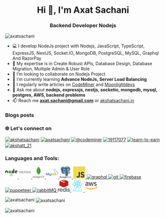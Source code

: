<h1 align="center">Hi 👋, I'm Axat Sachani</h1>
<h3 align="center">Backend Developer Nodejs</h3>

<p align="left"> <img src="https://komarev.com/ghpvc/?username=axatsachani&label=Profile%20views&color=0e75b6&style=flat" alt="axatsachani" /> </p>


- 💻 I develop NodeJs project with Nodejs, JavaScript, TypeScript, ExpressJS, NestJS, Socket.IO, MongoDB, PostgreSQL, MySQL, Graphql And RazorPay
- 💪 My expertise is in Create Robust APIs, Database Design, Database Migration, Multiple Admin & User Role
- 🤝 I’m looking to collaborate on Nodejs Project 
- 🌱 I’m currently learning **Advance NodeJs, Server Load Balancing**
- 📝 I regularly write articles on [CodeMiner](https://medium.com/learn-to-earn) and [Moonlightdevs](https://moonlightdevs.com/)
- 💬 Ask me about **nodejs, expressjs, nestjs, socketio, mongodb, mysql, postgres, AWS, backend problems**
- 📫 Reach me **axat.sachani@gmail.com** or [akshatsachani.in](https://akshatsachani.in)

### Blogs posts
<!-- BLOG-POST-LIST:START -->
<!-- BLOG-POST-LIST:END -->

<h3 align="left">🌐 Let's connect on</h3>
<p align="left">
<a href="https://linkedin.com/in/akshatsachani" target="blank"><img align="center" src="https://raw.githubusercontent.com/rahuldkjain/github-profile-readme-generator/master/src/images/icons/Social/linked-in-alt.svg" alt="akshatsachani" height="30" width="40" /></a>
<a href="https://www.leetcode.com/axatsachani" target="blank"><img align="center" src="https://raw.githubusercontent.com/rahuldkjain/github-profile-readme-generator/master/src/images/icons/Social/leet-code.svg" alt="axatsachani" height="30" width="40" /></a>
<a href="https://medium.com/@codeminer" target="blank"><img align="center" src="https://raw.githubusercontent.com/rahuldkjain/github-profile-readme-generator/master/src/images/icons/Social/medium.svg" alt="@codeminer" height="30" width="40" /></a>
<a href="https://stackoverflow.com/users/19117077" target="blank"><img align="center" src="https://raw.githubusercontent.com/rahuldkjain/github-profile-readme-generator/master/src/images/icons/Social/stack-overflow.svg" alt="19117077" height="30" width="40" /></a>
<a href="https://dev.to/learn-to-earn" target="blank"><img align="center" src="https://raw.githubusercontent.com/rahuldkjain/github-profile-readme-generator/master/src/images/icons/Social/devto.svg" alt="learn-to-earn" height="30" width="40" /></a>
<a href="https://twitter.com/akshatt_21" target="blank"><img align="center" src="https://raw.githubusercontent.com/rahuldkjain/github-profile-readme-generator/master/src/images/icons/Social/twitter.svg" alt="akshatt_21" height="30" width="40" /></a>
</p>

<h3 align="left">Languages and Tools:</h3>
<p align="left">  
        <a href="https://nodejs.org" target="_blank" rel="noreferrer">
            <img src="https://raw.githubusercontent.com/devicons/devicon/master/icons/nodejs/nodejs-original-wordmark.svg"
                alt="nodejs" width="40" height="40" />
        </a>
        <a href="https://expressjs.com" target="_blank" rel="noreferrer">
            <img src="https://raw.githubusercontent.com/devicons/devicon/master/icons/express/express-original-wordmark.svg"
                alt="express" width="40" height="40" />
        </a>
        <a href="https://www.mongodb.com/" target="_blank" rel="noreferrer">
            <img src="https://raw.githubusercontent.com/devicons/devicon/master/icons/mongodb/mongodb-original-wordmark.svg"
                alt="mongodb" width="40" height="40" />
        </a>
        <a href="https://www.mysql.com/" target="_blank" rel="noreferrer">
            <img src="https://raw.githubusercontent.com/devicons/devicon/master/icons/mysql/mysql-original-wordmark.svg"
                alt="mysql" width="40" height="40" />
        </a>
        <a href="https://www.postgresql.org" target="_blank" rel="noreferrer">
            <img src="https://raw.githubusercontent.com/devicons/devicon/master/icons/postgresql/postgresql-original-wordmark.svg"
                alt="postgresql" width="40" height="40" />
        </a>
        <a href="https://developer.mozilla.org/en-US/docs/Web/JavaScript" target="_blank" rel="noreferrer">
            <img src="https://raw.githubusercontent.com/devicons/devicon/master/icons/javascript/javascript-original.svg"
                alt="javascript" width="40" height="40" />
        </a>
        <a href="https://graphql.org" target="_blank" rel="noreferrer">
            <img src="https://www.vectorlogo.zone/logos/graphql/graphql-icon.svg" alt="graphql" width="40"
                height="40" />
        </a>
        <a href="https://git-scm.com/" target="_blank" rel="noreferrer">
            <img src="https://www.vectorlogo.zone/logos/git-scm/git-scm-icon.svg" alt="git" width="40" height="40" />
        </a>
        <a href="https://firebase.google.com/" target="_blank" rel="noreferrer">
            <img src="https://www.vectorlogo.zone/logos/firebase/firebase-icon.svg" alt="firebase" width="40"
                height="40" />
        </a>
        <a href="https://github.com/puppeteer/puppeteer" target="_blank" rel="noreferrer">
            <img src="https://www.vectorlogo.zone/logos/pptrdev/pptrdev-official.svg" alt="puppeteer" width="40"
                height="40" />
        </a>
        <a href="https://www.rabbitmq.com" target="_blank" rel="noreferrer">
            <img src="https://www.vectorlogo.zone/logos/rabbitmq/rabbitmq-icon.svg" alt="rabbitMQ" width="40"
                height="40" />
        </a>
        <a href="https://redis.io" target="_blank" rel="noreferrer">
            <img src="https://raw.githubusercontent.com/devicons/devicon/master/icons/redis/redis-original-wordmark.svg"
                alt="redis" width="40" height="40" />
        </a>
        <a href="https://reactjs.org/" target="_blank" rel="noreferrer">
            <img src="https://raw.githubusercontent.com/devicons/devicon/master/icons/react/react-original-wordmark.svg"
                alt="react" width="40" height="40" />
        </a>
        <a href="https://aws.amazon.com" target="_blank" rel="noreferrer">
            <img src="https://raw.githubusercontent.com/devicons/devicon/master/icons/amazonwebservices/amazonwebservices-original-wordmark.svg"
                alt="aws" width="40" height="40" />
        </a>
        </p>

<p><img align="left" src="https://github-readme-stats.vercel.app/api/top-langs?username=axatsachani&show_icons=true&locale=en&layout=compact" alt="axatsachani" /></p>

<p>&nbsp;<img align="center" src="https://github-readme-stats.vercel.app/api?username=axatsachani&show_icons=true&locale=en" alt="axatsachani" /></p>

<p><img align="center" src="https://github-readme-streak-stats.herokuapp.com/?user=axatsachani&" alt="axatsachani" /></p>


